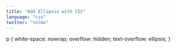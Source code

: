 ```yaml
---
title: "Add Ellipsis with CSS"
language: "css"
twitter: "telmo"
---
```


p {
  white-space: nowrap;
  overflow: hidden;
  text-overflow: ellipsis;
}
